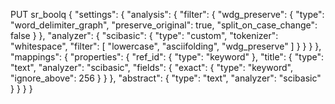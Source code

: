 PUT sr_boolq
{
  "settings": {
    "analysis": {
      "filter": {
        "wdg_preserve": {
          "type": "word_delimiter_graph",
          "preserve_original": true,
          "split_on_case_change": false
        }
      },
      "analyzer": {
        "scibasic": {
          "type": "custom",
          "tokenizer": "whitespace",
          "filter": [
            "lowercase",
            "asciifolding",
            "wdg_preserve"
          ]
        }
      }
    }
  },
  "mappings": {
    "properties": {
      "ref_id": { "type": "keyword" },
      "title": {
        "type": "text",
        "analyzer": "scibasic",
        "fields": {
          "exact": { "type": "keyword", "ignore_above": 256 }
        }
      },
      "abstract": { 
        "type": "text",
        "analyzer": "scibasic"
      }
    }
  }
}
